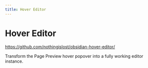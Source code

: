 ```yaml
---
title: Hover Editor
---
```


# Hover Editor

<https://github.com/nothingislost/obsidian-hover-editor/>

Transform the Page Preview hover popover into a fully working editor instance.
